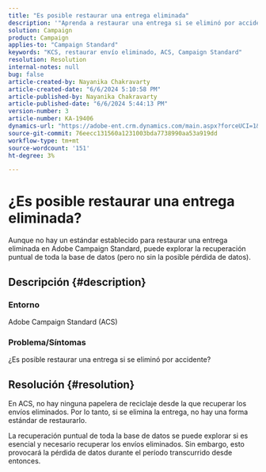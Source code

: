 ```yaml
---
title: "Es posible restaurar una entrega eliminada"
description: '"Aprenda a restaurar una entrega si se eliminó por accidente y sus consecuencias".'
solution: Campaign
product: Campaign
applies-to: "Campaign Standard"
keywords: "KCS, restaurar envío eliminado, ACS, Campaign Standard"
resolution: Resolution
internal-notes: null
bug: false
article-created-by: Nayanika Chakravarty
article-created-date: "6/6/2024 5:10:58 PM"
article-published-by: Nayanika Chakravarty
article-published-date: "6/6/2024 5:44:13 PM"
version-number: 3
article-number: KA-19406
dynamics-url: "https://adobe-ent.crm.dynamics.com/main.aspx?forceUCI=1&pagetype=entityrecord&etn=knowledgearticle&id=48d7a0b8-2724-ef11-840a-00224809adb3"
source-git-commit: 76eecc131560a1231003bda7738990aa53a919dd
workflow-type: tm+mt
source-wordcount: '151'
ht-degree: 3%

---
```


# ¿Es posible restaurar una entrega eliminada?


Aunque no hay un estándar establecido para restaurar una entrega eliminada en Adobe Campaign Standard, puede explorar la recuperación puntual de toda la base de datos (pero no sin la posible pérdida de datos).

## Descripción {#description}


### <b>Entorno</b>

Adobe Campaign Standard (ACS)

### <b>Problema/Síntomas</b>

¿Es posible restaurar una entrega si se eliminó por accidente?


## Resolución {#resolution}


En ACS, no hay ninguna papelera de reciclaje desde la que recuperar los envíos eliminados. Por lo tanto, si se elimina la entrega, no hay una forma estándar de restaurarlo.

La recuperación puntual de toda la base de datos se puede explorar si es esencial y necesario recuperar los envíos eliminados. Sin embargo, esto provocará la pérdida de datos durante el período transcurrido desde entonces.
